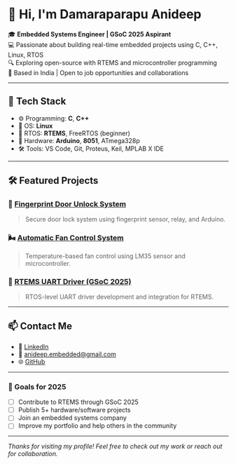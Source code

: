 # 👋 Hi, I'm Damaraparapu Anideep

🎓 **Embedded Systems Engineer | GSoC 2025 Aspirant**  
💻 Passionate about building real-time embedded projects using C, C++, Linux, RTOS  
🔍 Exploring open-source with RTEMS and microcontroller programming  
📍 Based in India | Open to job opportunities and collaborations

---

## 🔧 Tech Stack

- ⚙️ Programming: **C**, **C++**
- 🐧 OS: **Linux**
- 🧠 RTOS: **RTEMS**, FreeRTOS (beginner)
- 🔌 Hardware: **Arduino**, **8051**, ATmega328p
- 🛠️ Tools: VS Code, Git, Proteus, Keil, MPLAB X IDE

---

## 🛠️ Featured Projects

### 🔐 [Fingerprint Door Unlock System](https://github.com/ANIDEEPCODE/Fingerprint-Door-Unlock)
> Secure door lock system using fingerprint sensor, relay, and Arduino.

### 🌬️ [Automatic Fan Control System](https://github.com/ANIDEEPCODE/Automatic-Fan-Control)
> Temperature-based fan control using LM35 sensor and microcontroller.

### 📡 [RTEMS UART Driver (GSoC 2025)](https://github.com/ANIDEEPCODE/RTEMS-UART-Driver)
> RTOS-level UART driver development and integration for RTEMS.

---

## 📫 Contact Me

- 🔗 [LinkedIn](https://www.linkedin.com/in/damaraparapu-anideep-370638241)
- 📧 anideep.embedded@gmail.com
- 🌐 [GitHub](https://github.com/ANIDEEPCODE)

---

### 🚀 Goals for 2025

- [ ] Contribute to RTEMS through GSoC 2025  
- [ ] Publish 5+ hardware/software projects  
- [ ] Join an embedded systems company  
- [ ] Improve my portfolio and help others in the community  

---

*Thanks for visiting my profile! Feel free to check out my work or reach out for collaboration.*
